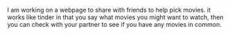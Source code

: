 I am working on a webpage to share with friends to help pick movies. it works like tinder in that you say what movies you might want to watch, then you can check with your partner to see if you have any movies in common.
